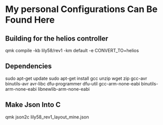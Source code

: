 # My personal Configurations Can Be Found Here

## Building for the helios controller
qmk compile -kb lily58/rev1 -km default -e CONVERT_TO=helios
## Dependencies
sudo apt-get update
sudo apt-get install gcc unzip wget zip gcc-avr binutils-avr avr-libc dfu-programmer dfu-util gcc-arm-none-eabi binutils-arm-none-eabi libnewlib-arm-none-eabi
## Make Json Into C
qmk json2c lily58_rev1_layout_mine.json  
